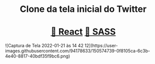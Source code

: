 <h1 align="center">Clone da tela inicial do Twitter</h1>
<h1 align="center">
    <a href="https://pt-br.reactjs.org/">🔗 React</a>
    <a href="https://sass-lang.com/">🔗 SASS</a>
</h1>
<div align-items="center">
![Captura de Tela 2022-01-21 às 14 42 12](https://user-images.githubusercontent.com/94178633/150574739-0f8105ca-6c3b-4e40-8817-40bdf35f9bc6.png)
</div>
